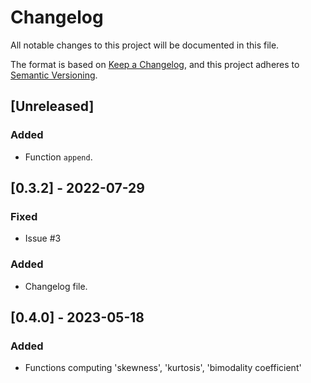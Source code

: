 # Changelog
All notable changes to this project will be documented in this file.

The format is based on [Keep a Changelog](https://keepachangelog.com/en/1.0.0/),
and this project adheres to [Semantic
Versioning](https://semver.org/spec/v2.0.0.html).

## [Unreleased]
### Added
- Function `append`.

## [0.3.2] - 2022-07-29
### Fixed
- Issue #3
### Added
- Changelog file.

## [0.4.0] - 2023-05-18
### Added
- Functions computing 'skewness', 'kurtosis', 'bimodality coefficient'
